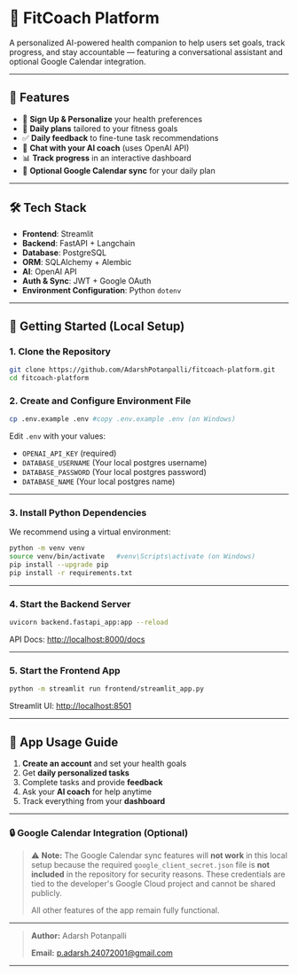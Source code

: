 # 🤖 FitCoach Platform

A personalized AI-powered health companion to help users set goals, track progress, and stay accountable — featuring a conversational assistant and optional Google Calendar integration.

---

## 🚀 Features

- 📝 **Sign Up & Personalize** your health preferences
- 📅 **Daily plans** tailored to your fitness goals
- ✅ **Daily feedback** to fine-tune task recommendations
- 🤖 **Chat with your AI coach** (uses OpenAI API)
- 📊 **Track progress** in an interactive dashboard
- 📆 **Optional Google Calendar sync** for your daily plan

---

## 🛠️ Tech Stack

- **Frontend**: Streamlit
- **Backend**: FastAPI + Langchain
- **Database**: PostgreSQL
- **ORM**: SQLAlchemy + Alembic
- **AI**: OpenAI API
- **Auth & Sync**: JWT + Google OAuth
- **Environment Configuration**: Python `dotenv`

---


## 🔧 Getting Started (Local Setup)

### 1. **Clone the Repository**

```bash
git clone https://github.com/AdarshPotanpalli/fitcoach-platform.git
cd fitcoach-platform
````

### 2. **Create and Configure Environment File**

```bash
cp .env.example .env #copy .env.example .env (on Windows)
```

Edit `.env` with your values:

* `OPENAI_API_KEY` (required)
* `DATABASE_USERNAME` (Your local postgres username)
* `DATABASE_PASSWORD` (Your local postgres password)
* `DATABASE_NAME` (Your local postgres name)

---

### 3. **Install Python Dependencies**

We recommend using a virtual environment:

```bash
python -m venv venv
source venv/bin/activate   #venv\Scripts\activate (on Windows)
pip install --upgrade pip
pip install -r requirements.txt
```

---

### 4. **Start the Backend Server**

```bash
uvicorn backend.fastapi_app:app --reload
```

API Docs: [http://localhost:8000/docs](http://localhost:8000/docs)

---

### 5. **Start the Frontend App**

```bash
python -m streamlit run frontend/streamlit_app.py
```

Streamlit UI: [http://localhost:8501](http://localhost:8501)

---

## 📘 App Usage Guide

1. **Create an account** and set your health goals
2. Get **daily personalized tasks**
3. Complete tasks and provide **feedback**
4. Ask your **AI coach** for help anytime
5. Track everything from your **dashboard**

---

### 🔒 Google Calendar Integration (Optional)

> ⚠️ **Note:** The Google Calendar sync features will **not work** in this local setup because the required `google_client_secret.json` file is **not included** in the repository for security reasons.
> These credentials are tied to the developer's Google Cloud project and cannot be shared publicly.
>
> All other features of the app remain fully functional.

---

>**Author:** Adarsh Potanpalli 
>
>**Email:** p.adarsh.24072001@gmail.com 

---

